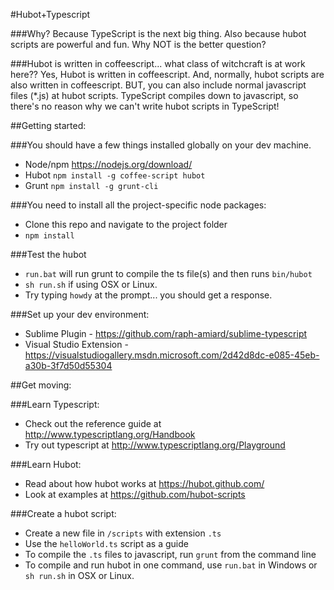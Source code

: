 #Hubot+Typescript

###Why? 
Because TypeScript is the next big thing. Also because hubot scripts are powerful and fun. Why NOT is the better question?

###Hubot is written in coffeescript... what class of witchcraft is at work here??
Yes, Hubot is written in coffeescript. And, normally, hubot scripts are also written in coffeescript. BUT, you can also include normal javascript files (*.js) at hubot scripts. TypeScript compiles down to javascript, so there's no reason why we can't write hubot scripts in TypeScript! 

##Getting started:

###You should have a few things installed globally on your dev machine.
- Node/npm https://nodejs.org/download/
- Hubot `npm install -g coffee-script hubot`
- Grunt `npm install -g grunt-cli`

###You need to install all the project-specific node packages:
- Clone this repo and navigate to the project folder
- `npm install`

###Test the hubot
- `run.bat` will run grunt to compile the ts file(s) and then runs `bin/hubot`
- `sh run.sh` if using OSX or Linux.
- Try typing `howdy` at the prompt... you should get a response.

###Set up your dev environment:
- Sublime Plugin - https://github.com/raph-amiard/sublime-typescript
- Visual Studio Extension - https://visualstudiogallery.msdn.microsoft.com/2d42d8dc-e085-45eb-a30b-3f7d50d55304

##Get moving:

###Learn Typescript:
- Check out the reference guide at http://www.typescriptlang.org/Handbook
- Try out typescript at http://www.typescriptlang.org/Playground

###Learn Hubot:
- Read about how hubot works at https://hubot.github.com/
- Look at examples at https://github.com/hubot-scripts

###Create a hubot script:
- Create a new file in `/scripts` with extension `.ts`
- Use the `helloWorld.ts` script as a guide
- To compile the `.ts` files to javascript, run `grunt` from the command line
- To compile and run hubot in one command, use `run.bat` in Windows or `sh run.sh` in OSX or Linux. 

